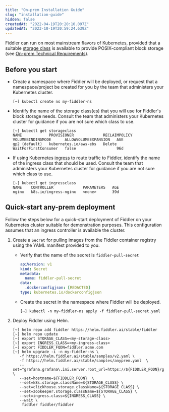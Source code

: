 ```yaml
---
title: "On-prem Installation Guide"
slug: "installation-guide"
hidden: false
createdAt: "2022-04-19T20:20:10.097Z"
updatedAt: "2023-10-19T20:59:24.639Z"
---
```

Fiddler can run on most mainstream flavors of Kubernetes, provided that a suitable [storage class](https://kubernetes.io/docs/concepts/storage/storage-classes/) is available to provide POSIX-compliant block storage (see [On-prem Technical Requirements](technical-requirements)).

Before you start
----------------

- Create a namespace where Fiddler will be deployed, or request that a namespace/project be created for you by the team that administers your Kubernetes cluster.
  ```text
  [~] kubectl create ns my-fiddler-ns
  ```

- Identify the name of the storage class(es) that you will use for Fiddler's block storage needs. Consult the team that administers your Kubernetes cluster for guidance if you are not sure which class to use.
  ```
  [~] kubectl get storageclass
  NAME            PROVISIONER             RECLAIMPOLICY   VOLUMEBINDINGMODE      ALLOWVOLUMEEXPANSION   AGE
  gp2 (default)   kubernetes.io/aws-ebs   Delete          WaitForFirstConsumer   false                  96d
  ```

- If using Kubernetes [ingress](https://kubernetes.io/docs/concepts/services-networking/ingress/) to route traffic to Fiddler, identify the name of the ingress class that should be used. Consult the team that administers your Kubernetes cluster for guidance if you are not sure which class to use.
  ```
  [~] kubectl get ingressclass
  NAME    CONTROLLER             PARAMETERS   AGE
  nginx   k8s.io/ingress-nginx   <none>       39d
  ```

Quick-start any-prem deployment
-------------------------------

Follow the steps below for a quick-start deployment of Fiddler on your Kubernetes cluster suitable for demonstration purposes. This configuration assumes that an ingress controller is available the cluster.

1. Create a `Secret` for pulling images from the Fiddler container registry using the YAML manifest provided to you.

   - Verify that the name of the secret is `fiddler-pull-secret`  
     ```yaml
     apiVersion: v1
     kind: Secret
     metadata:
       name: fiddler-pull-secret
     data:
       .dockerconfigjson: [REDACTED]
     type: kubernetes.io/dockerconfigjson
     ```

   - Create the secret in the namespace where Fiddler will be deployed.

     ```
     [~] kubectl -n my-fiddler-ns apply -f fiddler-pull-secret.yaml
     ```

2. Deploy Fiddler using Helm.

   ```
   [~] helm repo add fiddler https://helm.fiddler.ai/stable/fiddler
   [~] helm repo update
   [~] export STORAGE_CLASS=<my-storage-class>
   [~] export INGRESS_CLASS=<my-ingress-class>
   [~] export FIDDLER_FQDN=fiddler.acme.com
   [~] helm upgrade -i -n my-fiddler-ns \
      -f https://helm.fiddler.ai/stable/samples/v2.yaml \
      -f https://helm.fiddler.ai/stable/samples/anyprem.yaml  \
      --set="grafana.grafana\.ini.server.root_url=https://${FIDDLER_FQDN}/grafana" \
      --set=hostname=${FIDDLER_FQDN}  \
      --set=k8s.storage.className=${STORAGE_CLASS} \
      --set=clickhouse.storage.className=${STORAGE_CLASS} \
      --set=zookeeper.storage.className=${STORAGE_CLASS} \
      --set=ingress.class=${INGRESS_CLASS} \
      --wait \
       fiddler fiddler/fiddler
   ```